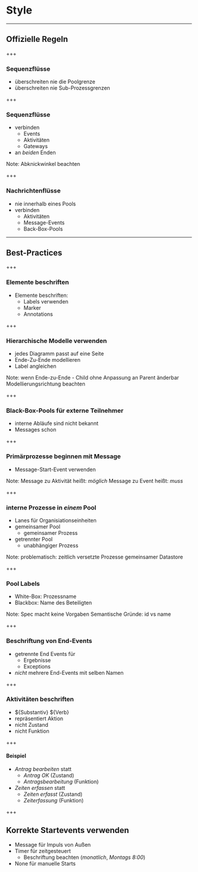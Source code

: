 # Style
----
## Offizielle Regeln
+++
### Sequenzflüsse

* überschreiten nie die Poolgrenze
* überschreiten nie Sub-Prozessgrenzen

+++
### Sequenzflüsse

* verbinden
	* Events
	* Aktivitäten
	* Gateways
* an _beiden_ Enden

Note:
Abknickwinkel beachten

+++
### Nachrichtenflüsse

* nie innerhalb eines Pools
* verbinden
	* Aktivitäten
	* Message-Events
	* Back-Box-Pools

----
## Best-Practices

+++
### Elemente beschriften

* Elemente beschriften:
	* Labels verwenden
	* Marker
	* Annotations

+++
### Hierarchische Modelle verwenden

* jedes Diagramm passt auf eine Seite
* Ende-Zu-Ende modellieren
* Label angleichen

Note:
wenn Ende-zu-Ende - Child ohne Anpassung an Parent änderbar
Modellierungsrichtung beachten

+++
### Black-Box-Pools für externe Teilnehmer

* interne Abläufe sind nicht bekannt
* Messages schon

+++
### Primärprozesse beginnen mit Message

* Message-Start-Event verwenden

Note:
Message zu Aktivität heißt: _möglich_
Message zu Event heißt: _muss_

+++
### interne Prozesse in *einem* Pool

* Lanes für Organisiationseinheiten
* gemeinsamer Pool
	* gemeinsamer Prozess
* getrennter Pool
	* unabhängiger Prozess

Note:
problematisch: zeitlich versetzte Prozesse
gemeinsamer Datastore

+++
### Pool Labels

* White-Box: Prozessname
* Blackbox: Name des Beteiligten

Note:
Spec macht keine Vorgaben
Semantische Gründe: id vs name

+++
### Beschriftung von End-Events

* getrennte End Events für
	* Ergebnisse
	* Exceptions
* _nicht_ mehrere End-Events mit selben Namen

+++
### Aktivitäten beschriften

* ${Substantiv} ${Verb}
* repräsentiert Aktion
* nicht Zustand
* nicht Funktion

+++
#### Beispiel

* _Antrag bearbeiten_ statt
	* _Antrag OK_ (Zustand)
	* _Antragsbearbeitung_ (Funktion)
* _Zeiten erfassen_ statt
	* _Zeiten erfasst_ (Zustand)
	* _Zeiterfassung_ (Funktion)

+++
## Korrekte Startevents verwenden

* Message für Impuls von Außen
* Timer für zeitgesteuert
	* Beschriftung beachten (_monatlich_, _Montags 8:00_)
* None für manuelle Starts
